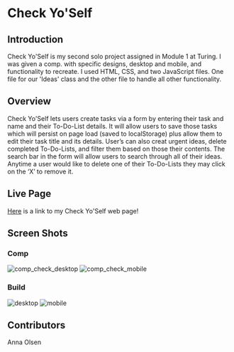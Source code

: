 # Check Yo'Self

## Introduction

Check Yo'Self is my second solo project assigned in Module 1 at Turing. I was given a comp. with specific designs,
desktop and mobile, and functionality to recreate. I used HTML, CSS, and two JavaScript files. One file for our 'Ideas'
class and the other file to handle all other functionality.

## Overview

Check Yo'Self lets users create tasks via a form by entering their task and name and their To-Do-List details. It will allow users to save those tasks which will
persist on page load (saved to localStorage) plus allow them to edit their task title and its details. User’s can also creat urgent ideas, delete completed To-Do-Lists, and filter them based on those their contents. The search bar in the form will allow users to search through all of their ideas. Anytime a user would like to delete one of their To-Do-Lists they may click on the ‘X’ to remove it.

## Live Page

[Here](https://annagoodwin.github.io/check-yoself/) is a link to my Check Yo'Self web page!

## Screen Shots

### Comp
![comp_check_desktop](https://user-images.githubusercontent.com/32857284/62207691-05f2d000-b352-11e9-80dc-75934455be12.jpg)
![comp_check_mobile](https://user-images.githubusercontent.com/32857284/62207688-ff645880-b351-11e9-9403-b5d877f14c4d.jpg)

### Build
![desktop](https://user-images.githubusercontent.com/32857284/62207552-a268a280-b351-11e9-98e5-d69d67023bfd.png)
![mobile](https://user-images.githubusercontent.com/32857284/62207937-b06af300-b352-11e9-8775-56dcfe7968de.png)

## Contributors
Anna Olsen